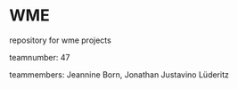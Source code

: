 # WME
repository for wme projects

teamnumber: 47

teammembers: Jeannine Born, Jonathan Justavino Lüderitz
